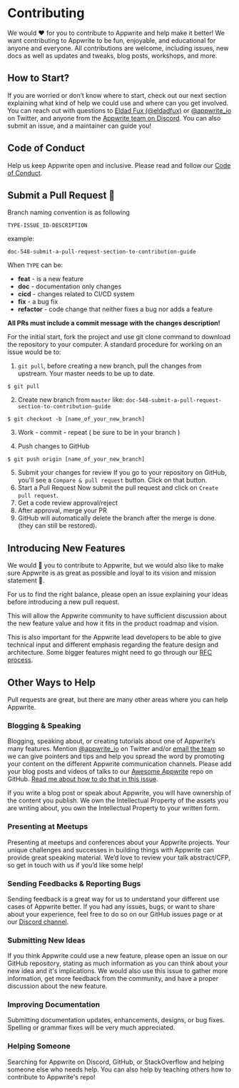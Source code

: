 # Contributing

We would ❤️ for you to contribute to Appwrite and help make it better! We want contributing to Appwrite to be fun, enjoyable, and educational for anyone and everyone. All contributions are welcome, including issues, new docs as well as updates and tweaks, blog posts, workshops, and more.

## How to Start?

If you are worried or don’t know where to start, check out our next section explaining what kind of help we could use and where can you get involved. You can reach out with questions to [Eldad Fux (@eldadfux)](https://twitter.com/eldadfux) or [@appwrite_io](https://twitter.com/appwrite_io) on Twitter, and anyone from the [Appwrite team on Discord](https://discord.gg/GSeTUeA). You can also submit an issue, and a maintainer can guide you!

## Code of Conduct

Help us keep Appwrite open and inclusive. Please read and follow our [Code of Conduct](/CODE_OF_CONDUCT.md).

## Submit a Pull Request 🚀

Branch naming convention is as following

`TYPE-ISSUE_ID-DESCRIPTION`

example:

```
doc-548-submit-a-pull-request-section-to-contribution-guide
```

When `TYPE` can be:

- **feat** - is a new feature
- **doc** - documentation only changes
- **cicd** - changes related to CI/CD system
- **fix** - a bug fix
- **refactor** - code change that neither fixes a bug nor adds a feature

**All PRs must include a commit message with the changes description!**

For the initial start, fork the project and use git clone command to download the repository to your computer. A standard procedure for working on an issue would be to:

1. `git pull`, before creating a new branch, pull the changes from upstream. Your master needs to be up to date.

```
$ git pull
```

2. Create new branch from `master` like: `doc-548-submit-a-pull-request-section-to-contribution-guide`<br/>

```
$ git checkout -b [name_of_your_new_branch]
```

3. Work - commit - repeat ( be sure to be in your branch )

4. Push changes to GitHub

```
$ git push origin [name_of_your_new_branch]
```

5. Submit your changes for review
   If you go to your repository on GitHub, you'll see a `Compare & pull request` button. Click on that button.
6. Start a Pull Request
   Now submit the pull request and click on `Create pull request`.
7. Get a code review approval/reject
8. After approval, merge your PR
9. GitHub will automatically delete the branch after the merge is done. (they can still be restored).

## Introducing New Features

We would 💖 you to contribute to Appwrite, but we would also like to make sure Appwrite is as great as possible and loyal to its vision and mission statement 🙏.

For us to find the right balance, please open an issue explaining your ideas before introducing a new pull request.

This will allow the Appwrite community to have sufficient discussion about the new feature value and how it fits in the product roadmap and vision.

This is also important for the Appwrite lead developers to be able to give technical input and different emphasis regarding the feature design and architecture. Some bigger features might need to go through our [RFC process](https://github.com/appwrite/rfc).

## Other Ways to Help

Pull requests are great, but there are many other areas where you can help Appwrite.

### Blogging & Speaking

Blogging, speaking about, or creating tutorials about one of Appwrite’s many features. Mention [@appwrite_io](https://twitter.com/appwrite_io) on Twitter and/or [email the team](mailto:team@appwrite.io) so we can give pointers and tips and help you spread the word by promoting your content on the different Appwrite communication channels. Please add your blog posts and videos of talks to our [Awesome Appwrite](https://github.com/appwrite/awesome-appwrite) repo on GitHub. [Read me about how to do that in this issue](https://github.com/appwrite/appwrite/issues/1774).

If you write a blog post or speak about Appwrite, you will have ownership of the content you publish. We own the Intellectual Property of the assets you are writing about, you own the Intellectual Property to your written form.

### Presenting at Meetups

Presenting at meetups and conferences about your Appwrite projects. Your unique challenges and successes in building things with Appwrite can provide great speaking material. We’d love to review your talk abstract/CFP, so get in touch with us if you’d like some help!

### Sending Feedbacks & Reporting Bugs

Sending feedback is a great way for us to understand your different use cases of Appwrite better. If you had any issues, bugs, or want to share about your experience, feel free to do so on our GitHub issues page or at our [Discord channel](https://discord.gg/GSeTUeA).

### Submitting New Ideas

If you think Appwrite could use a new feature, please open an issue on our GitHub repository, stating as much information as you can think about your new idea and it's implications. We would also use this issue to gather more information, get more feedback from the community, and have a proper discussion about the new feature.

### Improving Documentation

Submitting documentation updates, enhancements, designs, or bug fixes. Spelling or grammar fixes will be very much appreciated.

### Helping Someone

Searching for Appwrite on Discord, GitHub, or StackOverflow and helping someone else who needs help. You can also help by teaching others how to contribute to Appwrite's repo!
